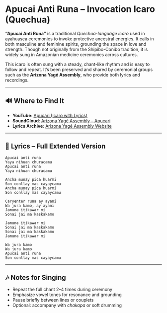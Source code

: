 
# Apucai Anti Runa – Invocation Icaro (Quechua)

**“Apucai Anti Runa”** is a traditional *Quechua-language icaro* used in ayahuasca ceremonies to invoke protective ancestral energies. It calls in both masculine and feminine spirits, grounding the space in love and strength. Though not originally from the Shipibo-Conibo tradition, it is widely sung in Amazonian medicine ceremonies across cultures.

This icaro is often sung with a steady, chant-like rhythm and is easy to follow and repeat. It’s been preserved and shared by ceremonial groups such as the **Arizona Yagé Assembly**, who provide both lyrics and recordings.

---

## 🔊 Where to Find It

- **YouTube**: [Apucari (Icaro with Lyrics)](https://www.youtube.com/watch?v=u4h3E4kEG3c)
- **SoundCloud**: [Arizona Yagé Assembly – Apucari](https://soundcloud.com/arizonayageassembly)
- **Lyrics Archive**: [Arizona Yagé Assembly Website](https://aya.guide)

---

## 📝 Lyrics – Full Extended Version

```
Apucai anti runa  
Yaya nihuan churacamu  
Apucai anti runa  
Yaya nihuan churacamu

Ancha munay pica huarmi  
Son conllay mas cayaycamu  
Ancha munay pica huarmi  
Son conllay mas cayaycamu

Caryenter runa ay ayani  
Wa jura kamo, ay ayani  
Jamuna itikawar mi  
Sonai jai ma'kaskakamo

Jamuna itikawar mi  
Sonai jai ma'kaskakamo  
Sonai jai ma'kaskakamo  
Jamuna itikawar mi

Wa jura kamo  
Wa jura kamo  
Apucai anti runa  
Son conllay mas cayaycamu
```

---

## 🎶 Notes for Singing

- Repeat the full chant 2–4 times during ceremony
- Emphasize vowel tones for resonance and grounding
- Pause briefly between lines or couplets
- Optional: accompany with *chakapa* or soft drumming
